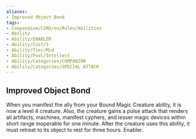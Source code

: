 ```yaml
---
aliases:
- Improved Object Bond
tags:
- Compendium/CSRD/en/Rules/Abilities
- Ability
- Ability/ENABLER
- Ability/Cost/5
- Ability/Tier/Mid
- Ability/Pool/Intellect
- Ability/Categories/COMPANION
- Ability/Categories/SPECIAL ATTACK
---
```


  
## Improved Object Bond  
When you manifest the ally from your Bound Magic Creature ability, it is now a level 4 creature. Also, the creature gains a pulse attack that renders all artifacts, machines, manifest cyphers, and lesser magic devices within short range inoperable for one minute. After the creature uses this ability, it must retreat to its object to rest for three hours. Enabler. 
